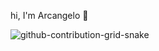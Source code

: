 hi, I'm Arcangelo 👋

![github-contribution-grid-snake](https://user-images.githubusercontent.com/117526559/226187257-56d89c1f-5685-42a9-8701-97b409db9359.gif)

